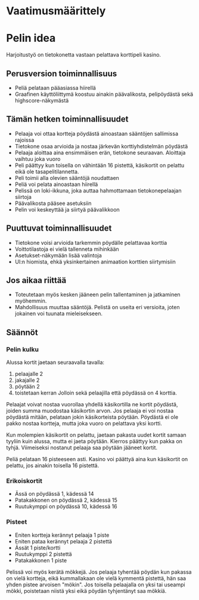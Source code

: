 # Vaatimusmäärittely

# Pelin idea

Harjoitustyö on tietokonetta vastaan pelattava korttipeli kasino. 

## Perusversion toiminnallisuus

- Peliä pelataan pääasiassa hiirellä 
- Graafinen käyttöliittymä koostuu ainakin päävalikosta, pelipöydästä sekä highscore-näkymästä

## Tämän hetken toiminnallisuudet

- Pelaaja voi ottaa kortteja pöydästä ainoastaan sääntöjen sallimissa rajoissa
- Tietokone osaa arvioida ja nostaa järkevän korttiyhdistelmän pöydästä
- Pelaaja aloittaa aina ensimmäisen erän, tietokone seuraavan. Aloittaja vaihtuu joka vuoro
- Peli päättyy kun toisella on vähintään 16 pistettä, käsikortit on pelattu eikä ole tasapelitilannetta.
- Peli toimii alla olevien sääntöjä noudattaen
- Peliä voi pelata ainoastaan hiirellä
- Pelissä on loki-ikkuna, joka auttaa hahmottamaan tietokonepelaajan siirtoja
- Päävalikosta pääsee asetuksiin
- Pelin voi keskeyttää ja siirtyä päävalikkoon

## Puuttuvat toiminnallisuudet
 
 - Tietokone voisi arvioida tarkemmin pöydälle pelattavaa korttia
 - Voittotilastoja ei vielä tallenneta mihinkään
 - Asetukset-näkymään lisää valintoja
 - UI:n hiomista, ehkä yksinkertainen animaation korttien siirtymisiin

## Jos aikaa riittää

- Toteutetaan myös kesken jääneen pelin tallentaminen ja jatkaminen myöhemmin.
- Mahdollisuus muuttaa sääntöjä. Pelistä on useita eri versioita, joten jokainen voi tuunata mieleisekseen.

## Säännöt

### Pelin kulku

Alussa kortit jaetaan seuraavalla tavalla:
1. pelaajalle 2
2. jakajalle 2
3. pöytään 2
4. toistetaan kerran
Jolloin sekä pelaajilla että pöydässä on 4 korttia.

Pelaajat voivat nostaa vuorollaa yhdellä käsikortilla ne kortit pöydästä, joiden summa muodostaa käsikortin arvon.
Jos pelaaja ei voi nostaa pöydästä mitään, pelataan jokin käsikorteista pöytään.
Pöydästä ei ole pakko nostaa kortteja, mutta joka vuoro on pelattava yksi kortti.

Kun molempien käsikortit on pelattu, jaetaan pakasta uudet kortit samaan tyyliin kuin alussa, mutta ei jaeta pöytään.
Kierros päättyy kun pakka on tyhjä. Viimeiseksi nostanut pelaaja saa pöytään jääneet kortit.

Peliä pelataan 16 pisteeseen asti. Kasino voi päättyä aina kun käsikortit on pelattu, jos ainakin toisella 16 pistettä.

### Erikoiskortit

- Ässä on pöydässä 1, kädessä 14
- Patakakkonen on pöydässä 2, kädessä 15
- Ruutukymppi on pöydässä 10, kädessä 16

### Pisteet

- Eniten kortteja kerännyt pelaaja  1 piste
- Eniten pataa kerännyt pelaaja     2 pistettä
- Ässät                             1 piste/kortti
- Ruutukymppi                       2 pistettä
- Patakakkonen                      1 piste

Pelissä voi myös kerätä mökkejä. Jos pelaaja tyhentää pöydän kun pakassa on vielä kortteja, eikä kummallakaan ole vielä kymmentä pistettä, hän saa yhden pistee arvoisen "mökin".
Jos toisella pelaajalla on yksi tai useampi mökki, poistetaan niistä yksi eikä pöydän tyhjentänyt saa mökkiä.
